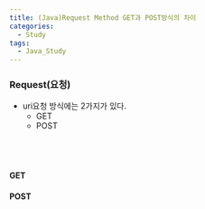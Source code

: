```yaml
---
title: (Java)Request Method GET과 POST방식의 차이
categories:
  - Study
tags:
  - Java_Study
---
```



### Request(요청)
* uri요청 방식에는 2가지가 있다.
   - GET
   - POST
<br><br><br><br>

#### GET
#### POST
